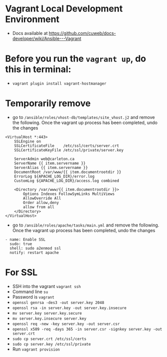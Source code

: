 # Vagrant Local Development Environment
* Docs available at https://github.com/cuweb/docs-developer/wiki/Ansible---Vagrant

# Before you run the `vagrant up`, do this in terminal:
* `vagrant plugin install vagrant-hostmanager`

# Temporarily remove
* go to `/ansible/roles/vhost-db/templates/site_vhost.j2` and remove the following. Once the vagrant up process has been completed, undo the changes

```
<VirtualHost *:443>
    SSLEngine on
    SSLCertificateFile    /etc/ssl/certs/server.crt
    SSLCertificateKeyFile /etc/ssl/private/server.key

    ServerAdmin web@carleton.ca
    ServerName {{ item.servername }}
    ServerAlias {{ item.servername }}
    DocumentRoot /var/www/{{ item.documentrootdir }}
    ErrorLog ${APACHE_LOG_DIR}/error.log
    CustomLog ${APACHE_LOG_DIR}/access.log combined

    <Directory /var/www/{{ item.documentrootdir }}>
        Options Indexes FollowSymLinks MultiViews
        AllowOverride All
        Order allow,deny
        allow from all
    </Directory>
</VirtualHost>
```

* go to `/ansible/roles/apache/tasks/main.yml` and remove the following. Once the vagrant up process has been completed, undo the changes

```
- name: Enable SSL
  sudo: true
  shell: sudo a2enmod ssl
  notify: restart apache
```

# For SSL
* SSH into the vagrant `vagrant ssh`
* Command line `su`
* Password is `vagrant`
* `openssl genrsa -des3 -out server.key 2048`
* `openssl rsa -in server.key -out server.key.insecure`
* `mv server.key server.key.secure`
* `mv server.key.insecure server.key`
* `openssl req -new -key server.key -out server.csr`
* `openssl x509 -req -days 365 -in server.csr -signkey server.key -out server.crt`
* `sudo cp server.crt /etc/ssl/certs`
* `sudo cp server.key /etc/ssl/private`
* Run `vagrant provision`